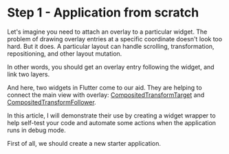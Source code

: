 # Step 1 - Application from scratch

Let's imagine you need to attach an overlay to a particular widget.
The problem of drawing overlay entries at a specific coordinate doesn't look too hard. But it does. A particular layout can handle scrolling, transformation, repositioning, and other layout mutation.

In other words, you should get an overlay entry following the widget, and link two layers.

And here, two widgets in Flutter come to our aid. They are helping to connect the main view with overlay: [CompositedTransformTarget](https://api.flutter.dev/flutter/widgets/CompositedTransformTarget-class.html) and [CompositedTransformFollower](https://api.flutter.dev/flutter/widgets/CompositedTransformFollower-class.html).

In this article, I will demonstrate their use by creating a widget wrapper to help self-test your code and automate some actions when the application runs in debug mode.

First of all, we should create a new starter application.
